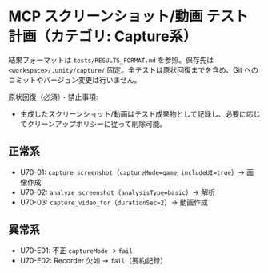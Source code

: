 # MCP スクリーンショット/動画 テスト計画（カテゴリ: Capture系）

結果フォーマットは `tests/RESULTS_FORMAT.md` を参照。保存先は `<workspace>/.unity/capture/` 固定。全テストは原状回復までを含め、Git へのコミットやバージョン変更は行いません。

原状回復（必須）・禁止事項:
- 生成したスクリーンショット/動画はテスト成果物として記録し、必要に応じてクリーンアップポリシーに従って削除可能。

## 正常系

- U70-01: `capture_screenshot`（`captureMode=game`, `includeUI=true`）→ 画像作成
- U70-02: `analyze_screenshot`（`analysisType=basic`）→ 解析
- U70-03: `capture_video_for`（`durationSec=2`）→ 動画作成

## 異常系

- U70-E01: 不正 `captureMode` → `fail`
- U70-E02: Recorder 欠如 → `fail`（要約記録）

